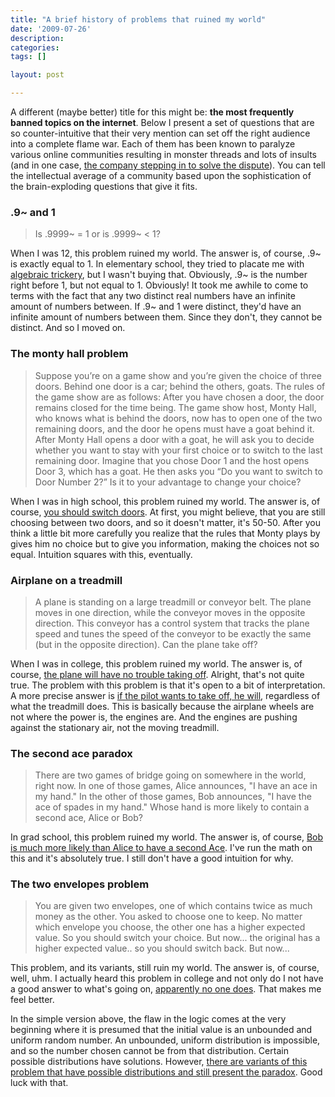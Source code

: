 ```yaml
---
title: "A brief history of problems that ruined my world"
date: '2009-07-26'
description:
categories:
tags: []

layout: post

---
```

A different (maybe better) title for this might be: <strong>the most frequently banned topics on the internet</strong>. Below I present a set of questions that are so counter-intuitive that their very mention can set off the right audience into a complete flame war. Each of them has been known to paralyze various online communities resulting in monster threads and lots of insults (and in one case, <a href="http://www.blizzard.com/us/press/040401.html">the company stepping in to solve the dispute</a>). You can tell the intellectual average of a community based upon the sophistication of the brain-exploding questions that give it fits.
<h3>.9~ and 1</h3>
<blockquote>Is .9999~ = 1 or is .9999~ &lt; 1?</blockquote>
When I was 12, this problem ruined my world. The answer is, of course, .9~ is exactly equal to 1. In elementary school, they tried to placate me with <a href="http://en.wikipedia.org/wiki/0.999...#Digit_manipulation">algebraic trickery</a>, but I wasn't buying that. Obviously, .9~ is the number right before 1, but not equal to 1. Obviously! It took me awhile to come to terms with the fact that any two distinct real numbers have an infinite amount of numbers between. If .9~ and 1 were distinct, they'd have an infinite amount of numbers between them. Since they don't, they cannot be distinct. And so I moved on.
<h3>The monty hall problem</h3>
<blockquote>Suppose you’re on a game show and you’re given the choice of three doors. Behind one door is a car; behind the others, goats. The rules of the game show are as follows: After you have chosen a door, the door remains closed for the time being. The game show host, Monty Hall, who knows what is behind the doors, now has to open one of the two remaining doors, and the door he opens must have a goat behind it. After Monty Hall opens a door with a goat, he will ask you to decide whether you want to stay with your first choice or to switch to the last remaining door. Imagine that you chose Door 1 and the host opens Door 3, which has a goat. He then asks you “Do you want to switch to Door Number 2?” Is it to your advantage to change your choice?</blockquote>
When I was in high school, this problem ruined my world. The answer is, of course, <a href="http://en.wikipedia.org/wiki/Monty_Hall_problem">you should switch doors</a>. At first, you might believe, that you are still choosing between two doors, and so it doesn't matter, it's 50-50. After you think a little bit more carefully you realize that the rules that Monty plays by gives him no choice but to give you information, making the choices not so equal. Intuition squares with this, eventually.
<h3>Airplane on a treadmill</h3>
<blockquote>A plane is standing on a large treadmill or conveyor belt. The plane moves in one direction, while the conveyor moves in the opposite direction. This conveyor has a control system that tracks the plane speed and tunes the speed of the conveyor to be exactly the same (but in the opposite direction). Can the plane take off?</blockquote>
When I was in college, this problem ruined my world. The answer is, of course, <a href="http://blag.xkcd.com/2008/09/09/the-goddamn-airplane-on-the-goddamn-treadmill/">the plane will have no trouble taking off</a>. Alright, that's not quite true. The problem with this problem is that it's open to a bit of interpretation. A more precise answer is <a href="http://www.airplaneonatreadmill.com/">if the pilot wants to take off, he will</a>, regardless of what the treadmill does. This is basically because the airplane wheels are not where the power is, the engines are. And the engines are pushing against the stationary air, not the moving treadmill. <a href="http://blag.xkcd.com/2008/09/09/the-goddamn-airplane-on-the-goddamn-treadmill/">
</a>
<h3>The second ace paradox</h3>
<blockquote>There are two games of bridge going on somewhere in the world, right now. In one of those games, Alice announces, "I have an ace in my hand." In the other of those games, Bob announces, "I have the ace of spades in my hand." Whose hand is more likely to contain a second ace, Alice or Bob?</blockquote>
In grad school, this problem ruined my world. The answer is, of course, <a href="http://www.futilitycloset.com/2009/02/06/the-paradox-of-the-second-ace/">Bob is much more likely than Alice to have a second Ace</a>. I've run the math on this and it's absolutely true. I still don't have a good intuition for why.
<h3>The two envelopes problem</h3>
<blockquote>You are given two envelopes, one of which contains twice as much money as the other. You asked to choose one to keep. No matter which envelope you choose, the other one has a higher expected value. So you should switch your choice. But now... the original has a higher expected value.. so you should switch back. But now...</blockquote>
This problem, and its variants, still ruin my world. The answer is, of course, well, uhm. I actually heard this problem in college and not only do I not have a good answer to what's going on, <a href="http://en.wikipedia.org/wiki/Two_envelopes_problem">apparently no one does</a>. That makes me feel better.

In the simple version above, the flaw in the logic comes at the very beginning where it is presumed that the initial value is an unbounded and uniform random number. An unbounded, uniform distribution is impossible, and so the number chosen cannot be from that distribution. Certain possible distributions have solutions. However, <a href="http://en.wikipedia.org/wiki/Two_envelopes_problem#An_even_harder_problem">there are variants of this problem that have possible distributions and still present the paradox</a>. Good luck with that.